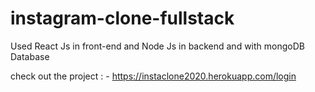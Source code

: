 # instagram-clone-fullstack

Used React Js in front-end and Node Js in backend and with mongoDB Database

check out the project : - https://instaclone2020.herokuapp.com/login
